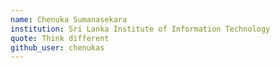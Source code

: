 ```yaml
---
name: Chenuka Sumanasekara
institution: Sri Lanka Institute of Information Technology
quote: Think different
github_user: chenukas
---
```


